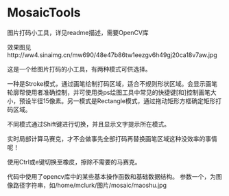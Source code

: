 MosaicTools
===========

图片打码小工具，详见readme描述，需要OpenCV库

效果图见http://ww4.sinaimg.cn/mw690/48e47b86tw1eezgv6h49gj20ca18v7aw.jpg

这是一个给图片打码的小工具，有两种模式可供选择。

一种是Stroke模式，通过画笔绘制打码区域，适合不规则形状区域。会显示画笔轮廓帮使用者准确控制，并可使用类ps绘图工具中常见的快捷键[和]控制画笔大小，预设半径15像素。另一模式是Rectangle模式，通过拖动矩形方框确定矩形打码区域。

不同模式通过Shift键进行切换，并且显示文字提示所在模式。

实时局部计算马赛克，才不会做事先全部打码再替换画笔区域这种没效率的事情呢！

使用Ctrl或e键切换至橡皮，擦除不需要的马赛克。

代码中使用了opencv库中的某些基本操作函数和基础数据结构。
参数一个，为图像路径字符串，如/home/mclurk/图片/mosaic/maoshu.jpg
